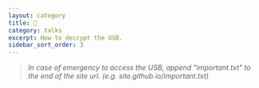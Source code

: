 ```yaml
---
layout: category
title: 🔑
category: talks
excerpt: How to decrypt the USB.
sidebar_sort_order: 3
---
```


> *In case of emergency to access the USB, append "important.txt" to the end of the site url. (e.g. site.github.io/important.txt)*
